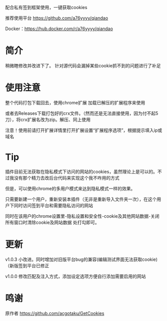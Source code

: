 配合私有签到框架使用，一键获取cookies

推荐使用平台 https://github.com/a76yyyy/qiandao

Docker：https://hub.docker.com/r/a76yyyy/qiandao

# 简介

稍微瞎修改并改进下了。
针对源代码会漏掉某些cookie抓不到的问题进行了补足

# 使用注意
整个代码打包下载回去，使用chrome扩展 加载已解压的扩展程序来使用

或者去Releases下载打包好的crx文件。（然而还是无法直接使用，因为付不起5刀），将crx扩展名改为zip。解压、同上使用

注意！使用前请打开扩展详情里打开扩展设置“扩展程序选项”，根据提示填入ip或域名

# Tip
插件目前无法获取在隐私模式下访问的网站的cookies，虽然理论上是可以的。不过我没有那个精力去改后台代码来实现这个我不咋用的方式

但是，可以使用chrome的多用户模式来达到隐私模式一样的效果。

只需要新建一个用户，重新安装本插件（无非是重新导入文件夹一次），在这个用户下同时访问签到平台和需要隐私访问的网站

同时在该用户的chrome设置里-隐私设置和安全性-cookie及其他网站数据-关闭所有窗口时清除cookie及网站数据 处打勾即可。


# 更新
v1.0.3 小改进。同时增加对旧版平台bug的兼容(编辑测试界面无法获取cookie)（新版签到平台已修正

v1.0.0 修改匹配及注入方式，添加设定选项方便自行添加需要启用的网站

# 鸣谢
原作者 https://github.com/acgotaku/GetCookies
